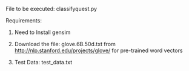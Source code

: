 File to be executed: classifyquest.py

Requirements:

1. Need to Install gensim 

2. Download the file: glove.6B.50d.txt from http://nlp.stanford.edu/projects/glove/ for pre-trained word vectors

3. Test Data: test_data.txt 
